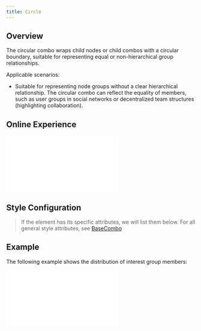 ```yaml
---
title: Circle
---
```


## Overview

The circular combo wraps child nodes or child combos with a circular boundary, suitable for representing equal or non-hierarchical group relationships.

Applicable scenarios:

- Suitable for representing node groups without a clear hierarchical relationship. The circular combo can reflect the equality of members, such as user groups in social networks or decentralized team structures (highlighting collaboration).

## Online Experience

<embed src="@/common/api/elements/combos/circle-combo.md"></embed>

## Style Configuration

> If the element has its specific attributes, we will list them below. For all general style attributes, see [BaseCombo](/en/manual/element/combo/build-in/base-combo)

## Example

The following example shows the distribution of interest group members:

<embed src="@/common/api/elements/combos/circle-combo-interest.md"></embed>
